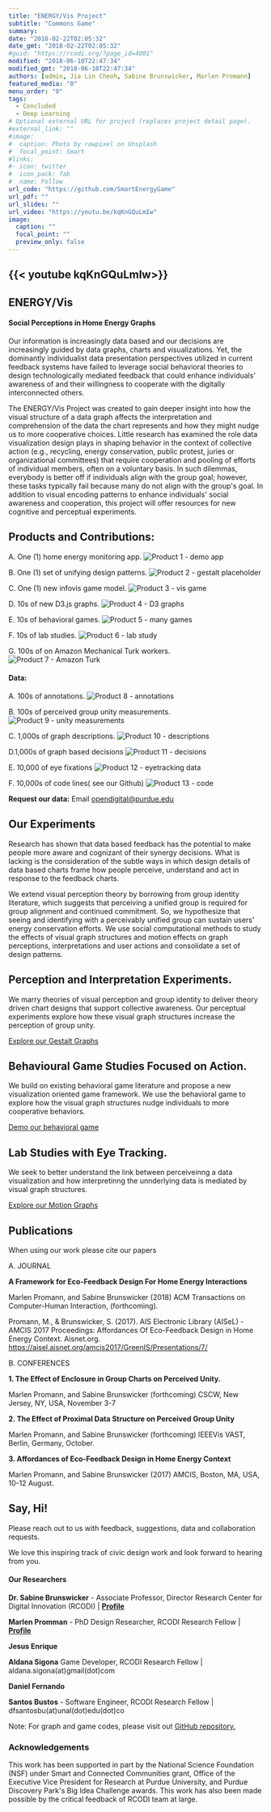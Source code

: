 ```yaml
---
title: "ENERGY/Vis Project"
subtitle: "Commons Game"
summary: 
date: "2018-02-22T02:05:32"
date_gmt: "2018-02-22T02:05:32"
#guid: "https://rcodi.org/?page_id=4001"
modified: "2018-06-10T22:47:34"
modified_gmt: "2018-06-10T22:47:34"
authors: [admin, Jia Lin Cheoh, Sabine Brunswicker, Marlen Promann]
featured_media: "0"
menu_order: "0"
tags:
  - Concluded
  - Deep Learning
# Optional external URL for project (replaces project detail page).
#external_link: ""
#image:
#  caption: Photo by rawpixel on Unsplash
#  focal_point: Smart
#links:
#- icon: twitter
#  icon_pack: fab
#  name: Follow
url_code: "https://github.com/SmartEnergyGame"
url_pdf: ""
url_slides: ""
url_video: "https://youtu.be/kqKnGQuLmIw"
image:
  caption: ""
  focal_point: ""
  preview_only: false
---
```

{{< youtube kqKnGQuLmIw>}}
---
## ENERGY/Vis

#### Social Perceptions in Home Energy Graphs

Our information is increasingly data based and our decisions are increasingly guided by data graphs, charts and visualizations. Yet, the dominantly individualist data presentation perspectives utilized in current feedback systems have failed to leverage social behavioral theories to design technologically mediated feedback that could enhance individuals' awareness of and their willingness to cooperate with the digitally interconnected others.

The ENERGY/Vis Project was created to gain deeper insight into how the visual structure of a data graph affects the interpretation and comprehension of the data the chart represents and how they might nudge us to more cooperative choices. Little research has examined the role data visualization design plays in shaping behavior in the context of collective action (e.g., recycling, energy conservation, public protest, juries or organizational committees) that require cooperation and pooling of efforts of individual members, often on a voluntary basis. In such dilemmas, everybody is better off if individuals align with the group goal; however, these tasks typically fail because many do not align with the group's goal. In addition to visual encoding patterns to enhance individuals' social awareness and cooperation, this project will offer resources for new cognitive and perceptual experiments.

## Products and Contributions:

A. One (1) home energy monitoring app.
![Product 1 - demo app](./Product-1-demo-app.jpg)

B. One (1) set of unifying design patterns.
![Product 2 - gestalt placeholder](./Product-2-gestalt-placeholder.gif)

C. One (1) new infovis game model.
![Product 3 - vis game](./Product-3-vis-game.png)

D. 10s of new D3.js graphs.
![Product 4 - D3 graphs](./Product-4-D3-graphs.gif)

E. 10s of behavioral games.
![Product 5 - many games](./Product-5-many-games.png)

F. 10s of lab studies.
![Product 6 - lab study](./Product-6-lab-study.jpg)

G. 100s of on Amazon Mechanical Turk workers.
![Product 7 - Amazon Turk](./Product-7-Amazon-Turk.png)

#### Data:

A. 100s of annotations.
![Product 8 - annotations](./Product-8-annotations.png)

B. 100s of perceived group unity measurements.
![Product 9 - unity measurements](./Product-9-unity-measurements.png)

C. 1,000s of graph descriptions.
![Product 10 - descriptions](./Product-10-descriptions.png)

D.1,000s of graph based decisions
![Product 11 - decisions](./Product-11-decisions.png)

E. 10,000 of eye fixations
![Product 12 - eyetracking data](./Product-12-eyetracking-data.png)

F. 10,000s of code lines( see our Github)
![Product 13 - code](./Product-13-code.png)

**Request our data:** Email opendigital@purdue.edu

## Our Experiments

Research has shown that data based feedback has the potential to make people more aware and cognizant of their synergy decisions. What is lacking is the consideration of the subtle ways in which design details of data based charts frame how people perceive, understand and act in response to the feedback charts.

We extend visual perception theory by borrowing from group identity literature, which suggests that perceiving a unified group is required for group alignment and continued commitment. So, we hypothesize that seeing and identifying with a perceivably unified group can sustain users' energy conservation efforts. We use social computational methods to study the effects of visual graph structures and motion effects on graph perceptions, interpretations and user actions and consolidate a set of design patterns.

## Perception and Interpretation Experiments.

We marry theories of visual perception and group identity to deliver theory driven chart designs that support collective awareness. Our perceptual experiments explore how these visual graph structures increase the perception of group unity.

[Explore our Gestalt Graphs](https://smartenergygame.github.io/EnergyCharts/index.html)

## Behavioural Game Studies Focused on Action.

We build on existing behavioral game literature and propose a new visualization oriented game framework. We use the behavioral game to explore how the visual graph structures nudge individuals to more cooperative behaviors.

[Demo our behavioral game](https://smart-energy-game.herokuapp.com/demo/)

## Lab Studies with Eye Tracking.

We seek to better understand the link between perceiveinng a data visualization and how interpretinng the unnderlying data is mediated by visual graph structures.

[Explore our Motion Graphs](https://smartenergygame.github.io/EnergyMonitorDemo/)

## Publications
When using our work please cite our papers

A. JOURNAL

**A Framework for Eco-Feedback Design For Home Energy Interactions**

Marlen Promann, and Sabine Brunswicker (2018) ACM Transactions on Computer-Human Interaction, (forthcoming).

Promann, M., & Brunswicker, S. (2017). AIS Electronic Library (AISeL) - AMCIS 2017 Proceedings: Affordances Of Eco-Feedback Design in Home Energy Context. Aisnet.org. https://aisel.aisnet.org/amcis2017/GreenIS/Presentations/7/

B. CONFERENCES

**1. The Effect of Enclosure in Group Charts on Perceived Unity.**

Marlen Promann, and Sabine Brunswicker (forthcoming) CSCW, New Jersey, NY, USA, November 3-7

**2. The Effect of Proximal Data Structure on Perceived Group Unity**

Marlen Promann, and Sabine Brunswicker (forthcoming) IEEEVis VAST, Berlin, Germany, October.

**3. Affordances of Eco-Feedback Design in Home Energy Context**

Marlen Promann, and Sabine Brunswicker (2017) AMCIS, Boston, MA, USA, 10-12 August.

## Say, Hi!

Please reach out to us with feedback, suggestions, data and collaboration requests.

We love this inspiring track of civic design work and look forward to hearing from you.

#### Our Researchers

**Dr. Sabine Brunswicker** - Associate Professor, Director Research Center for Digital Innovation (RCODI) | **[Profile](https://rcodi.org/people/sabine-brunswicker/)**


**Marlen Promman** - PhD Design Researcher, RCODI Research Fellow |  **[Profile](https://rcodi.org/people/marlen-promann/)**

**Jesus Enrique**

**Aldana Sigona**
Game Developer, RCODI Research Fellow | aldana.sigona(at)gmail(dot)com

**Daniel Fernando**

**Santos Bustos** - Software Engineer, RCODI Research Fellow | dfsantosbu(at)unal(dot)edu(dot)co

Note: For graph and game codes, please visit out [GitHub repository.](https://github.com/SmartEnergyGame)

### Acknowledgements

This work has been supported in part by the National Science Foundation (NSF) under Smart and Connected Communities grant, Office of the Executive Vice President for Research at Purdue University, and Purdue Discovery Park's Big Idea Challenge awards. This work has also been made possible by the critical feedback of RCODI team at large.
